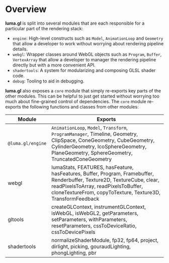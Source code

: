 # Overview

**luma.gl** is split into several modules that are each responsible for a particular part of the rendering stack:

- `engine`: High-level constructs such as `Model`, `AnimationLoop` and `Geometry` that allow a developer to work without worrying about rendering pipeline details.
- `webgl`: Wrapper classes around WebGL objects such as `Program`, `Buffer`, `VertexArray` that allow a developer to manager the rendering pipeline directly but with a more convenient API.
- `shadertools`: A system for modularizing and composing GLSL shader code.
- `debug`: Tooling to aid in debugging.

**luma.gl** also exposes a `core` module that simply re-exports key parts of the other modules. This can be helpful to just get started without worrying too much about fine-grained control of dependencies. The `core` module re-exports the following functions and classes from other modules:

| Module      | Exports                                                                                                                                                                                                                       |
| ----------- | ----------------------------------------------------------------------------------------------------------------------------------------------------------------------------------------------------------------------------- |
| `@luma.gl/engine`      | `AnimationLoop`, `Model`, `Transform`, `ProgramManager`, Timeline, Geometry, ClipSpace, ConeGeometry, CubeGeometry, CylinderGeometry, IcoSphereGeometry, PlaneGeometry, SphereGeometry, TruncatedConeGeometry                         |
| webgl       | lumaStats, FEATURES, hasFeature, hasFeatures, Buffer, Program, Framebuffer, Renderbuffer, Texture2D, TextureCube, clear, readPixelsToArray, readPixelsToBuffer, cloneTextureFrom, copyToTexture, Texture3D, TransformFeedback |
| gltools     | createGLContext, instrumentGLContext, isWebGL, isWebGL2, getParameters, setParameters, withParameters, resetParameters, cssToDeviceRatio, cssToDevicePixels                                                                   |
| shadertools | normalizeShaderModule, fp32, fp64, project, dirlight, picking, gouraudLighting, phongLighting, pbr                                                                                                                            |
